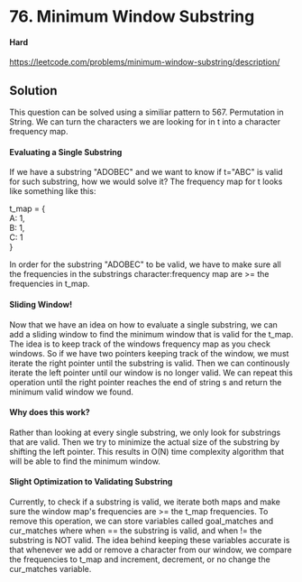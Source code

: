 # 76. Minimum Window Substring

#### Hard

https://leetcode.com/problems/minimum-window-substring/description/

## Solution

This question can be solved using a similiar pattern to 567. Permutation in String. We can turn the characters we are looking for in t into a character frequency map.

#### Evaluating a Single Substring

If we have a substring "ADOBEC" and we want to know if t="ABC" is valid for such substring, how we would solve it? The frequency map for t looks like something like this:

t_map = {  
A: 1,  
B: 1,  
C: 1  
}  

In order for the substring "ADOBEC" to be valid, we have to make sure all the frequencies in the substrings character:frequency map are >= the frequencies in t_map.

#### Sliding Window!

Now that we have an idea on how to evaluate a single substring, we can add a sliding window to find the minimum window that is valid for the t_map. The idea is to keep track of the windows frequency map as you check windows. So if we have two pointers keeping track of the window, we must iterate the right pointer until the substring is valid. Then we can continously iterate the left pointer until our window is no longer valid. We can repeat this operation until the right pointer reaches the end of string s and return the minimum valid window we found.

#### Why does this work? 

Rather than looking at every single substring, we only look for substrings that are valid. Then we try to minimize the actual size of the substring by shifting the left pointer. This results in O(N) time complexity algorithm that will be able to find the minimum window.

#### Slight Optimization to Validating Substring

Currently, to check if a substring is valid, we iterate both maps and make sure the window map's frequencies are >= the t_map frequencies. To remove this operation, we can store variables called goal_matches and cur_matches where when == the substring is valid, and when != the substring is NOT valid. The idea behind keeping these variables accurate is that whenever we add or remove a character from our window, we compare the frequencies to t_map and increment, decrement, or no change the cur_matches variable.
